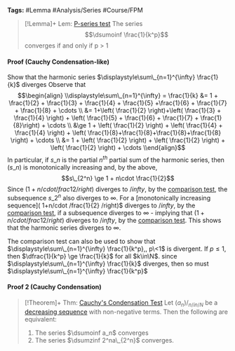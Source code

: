 ---
---

**Tags:** #Lemma #Analysis/Series #Course/FPM

 > 
 > \[!Lemma\]+ Lem: [P-series test](P-series%20test.md)
 > The series
 > $$\dsumoinf \frac{1}{k^p}$$
 > converges if and only if p > 1

#### Proof (Cauchy Condensation-like)

Show that the harmonic series $\displaystyle\sum\_{n=1}^{\infty} \frac{1}{k}$ diverges
Observe that
$$\begin{align}
\\displaystyle\sum\_{n=1}^{\infty} = \frac{1}{k} &= 1 + \frac{1}{2} + \frac{1}{3} + \frac{1}{4} + \frac{1}{5}  +\frac{1}{6} + \frac{1}{7} + \frac{1}{8} + \cdots \\
&= 1+\left( \frac{1}{2} \right)+\left( \frac{1}{3} + \frac{1}{4} \right) + \left( \frac{1}{5} + \frac{1}{6} + \frac{1}{7} + \frac{1}{8}\right) + \cdots \\
&\ge 1 + \left( \frac{1}{2} \right) + \left( \frac{1}{4} + \frac{1}{4} \right) + \left( \frac{1}{8}+\frac{1}{8}+\frac{1}{8}+\frac{1}{8} \right) + \cdots \\
&= 1 + \left( \frac{1}{2} \right) + \left( \frac{1}{2} \right) + \left( \frac{1}{2} \right) + \cdots
\\end{align}$$
In particular, if $s\_{n}$ is the partial $n^{th}$ partial sum of the harmonic series, then $(s\_{n})$ is monotonically increasing and, by the above,
$$s\_{2^n} \ge 1 + n\cdot \frac{1}{2}$$
Since $\left( 1+n/cdot /frac{1}{2} /right)$ diverges to $/infty$, by the [comparison test](Comparison%20Test.md#c38bd1), the subsequence $s\_{2^n}$ also diverges to $\infty$. For a [monotonically increasing sequence]( 1+n/cdot /frac{1}{2} /right)$ diverges to $/infty$, by the [comparison test](Comparison%20Test.md#e29b33), if a subsequence diverges to $\infty$ - implying that $( 1+n/cdot /frac{1}{2} /right)$ diverges to $/infty$, by the [comparison test](Comparison%20Test.md#f88f95). This shows that the harmonic series diverges to $\infty$. 

The comparison test can also be used to show that $\displaystyle\sum\_{n=1}^{\infty} \frac{1}{k^p},, p\<1$ is divergent. If $p\le 1$, then $\dfrac{1}{k^p} \ge \frac{1}{k}$ for all $k\in\N$. since $\displaystyle\sum\_{n=1}^{\infty} \frac{1}{k}$ diverges, then so must $\displaystyle\sum\_{n=1}^{\infty} \frac{1}{k^p}$

#### Proof 2 (Cauchy Condensation)


 > 
 > \[!Theorem\]+ Thm: [Cauchy's Condensation Test](Cauchy's%20Condensation%20Test.md)
 > Let $(a_n)/_{n/in/N}$ be a [decreasing sequence](Monotone%20Sequences.md)  with non-negative terms. Then the following are equivalent:
 > 
 > 1. The series $\dsumoinf a_n$ converges 
 > 1. The series $\dsumzinf 2^na\_{2^n}$ converges.



